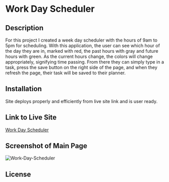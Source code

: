 # Work Day Scheduler

## Description

For this project I created a week day scheduler with the hours of 9am to 5pm for scheduling. With this application, the user can see which hour of the day they are in, marked with red, the past hours with gray and future hours with green. As the current hours change, the colors will change appropriately, signifying time passing. From there they can simply type in a task, press the save button on the right side of the page, and when they refresh the page, their task will be saved to their planner. 

## Installation

Site deploys properly and efficiently from live site link and is user ready.

## Link to Live Site

[Work Day Scheduler](https://mkokich.github.io/Work-Day-Planner/)

## Screenshot of Main Page

![Work-Day-Scheduler](https://user-images.githubusercontent.com/75143471/109443266-1c6a7d00-7a08-11eb-8e94-7243731ad1ee.png)

## License
